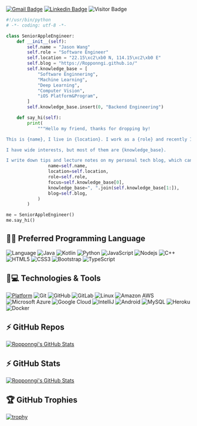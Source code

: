 [![Gmail Badge](https://img.shields.io/badge/-brunohemingway689@gmail.com-c14438?style=flat-square&logo=Gmail&logoColor=white&link=mailto:brunohemingway689@gmail.com)](brunohemingway689@gmail.com)
[![Linkedin Badge](https://img.shields.io/badge/-JasonWang-blue?style=flat-square&logo=Linkedin&logoColor=white&link=https://www.linkedin.com/in/jason-wang-0521741b2/)](https://www.linkedin.com/in/jason-wang-0521741b2/)
![Visitor Badge](https://visitor-badge.laobi.icu/badge?page_id=Ropponngi.Ropponngi)
```python
#!/usr/bin/python
# -*- coding: utf-8 -*-

class SeniorAppleEngineer:
    def __init__(self):
        self.name = "Jason Wang"
        self.role = "Software Engineer"
        self.location = "22.15\xc2\xb0 N, 114.15\xc2\xb0 E"
        self.blog = "https://Ropponngi.github.io/"
        self.knowledge_base = [
            "Software Enginnering",
            "Machine Learning",
            "Deep Learning",
            "Computer Vision",
            "iOS Platform&Program",
        ]
        self.knowledge_base.insert(0, "Backend Engineering")

    def say_hi(self):
        print(
            """Hello my friend, thanks for dropping by!

This is {name}, I live in {location}. I work as a {role} and recently I am focusing on {focus} for my personal growth.

I have wide interests, but most of them are {knowledge_base}.

I write down tips and lecture notes on my personal tech blog, which can be found here: {blog}""".format(
                name=self.name,
                location=self.location,
                role=self.role,
                focus=self.knowledge_base[0],
                knowledge_base=", ".join(self.knowledge_base[1:]),
                blog=self.blog,
            )
        )

me = SeniorAppleEngineer()
me.say_hi()

```


## 🚀🔧 Preferred Programming Language
![Language](https://img.shields.io/badge/Language-%20Swift%20-E57141.svg)
![Java](https://img.shields.io/badge/Java-orange?style=flat-square&logo=java)
![Kotlin]( https://img.shields.io/badge/Kotlin-black?style=flat-square&logo=kotlin)
![Python](https://img.shields.io/badge/-Python-black?style=flat-square&logo=Python)
![JavaScript](https://img.shields.io/badge/-JavaScript-black?style=flat-square&logo=javascript)
![Nodejs](https://img.shields.io/badge/-Nodejs-black?style=flat-square&logo=Node.js)
![C++](https://img.shields.io/badge/-C++-00599C?style=flat-square&logo=c)
![HTML5](https://img.shields.io/badge/-HTML5-E34F26?style=flat-square&logo=html5&logoColor=white)
![CSS3](https://img.shields.io/badge/-CSS3-1572B6?style=flat-square&logo=css3)
![Bootstrap](https://img.shields.io/badge/-Bootstrap-563D7C?style=flat-square&logo=bootstrap)
![TypeScript](https://img.shields.io/badge/-TypeScript-007ACC?style=flat-square&logo=typescript)

## 🚀💻 Technologies & Tools
[![Platform](https://img.shields.io/cocoapods/p/ZLImageEditor.svg?style=flat)](http://cocoadocs.org/docsets/ZLImageEditor)
![Git](https://img.shields.io/badge/-Git-black?style=flat-square&logo=git)
![GitHub](https://img.shields.io/badge/-GitHub-181717?style=flat-square&logo=github)
![GitLab](https://img.shields.io/badge/-GitLab-FCA121?style=flat-square&logo=gitlab)
![Linux](https://img.shields.io/badge/Linux-black?style=flat-square&logo=linux)
![Amazon AWS](https://img.shields.io/badge/Amazon%20AWS-232F3E?style=flat-square&logo=amazon-aws)
![Microsoft Azure](https://img.shields.io/badge/Microsoft%20Azure-232F7E?style=flat-square&logo=microsoft-azure)
![Google Cloud](https://img.shields.io/badge/Google%20Cloud-black?style=flat-square&logo=google-cloud)
![IntelliJ](https://img.shields.io/badge/-IntelliJ%20IDEA-black?style=flat-square&logo=jetbrains)
![Android](https://img.shields.io/badge/Android-05150C?style=flat-square&logo=android)
![MySQL](https://img.shields.io/badge/-MySQL-black?style=flat-square&logo=mysql)
![Heroku](https://img.shields.io/badge/-Heroku-430098?style=flat-square&logo=heroku)
![Docker](https://img.shields.io/badge/-Docker-black?style=flat-square&logo=docker)

## ⚡ GitHub Repos

<a href="https://github.com/Ropponngi/Ropponngi">
  <img align="center" src="https://github-readme-stats.vercel.app/api/top-langs/?username=Ropponngi&hide=c%2B%2B,c,html&title_color=6aa6f8&text_color=8a919a&icon_color=6aa6f8&bg_color=0e1116" alt="Ropponngi's GitHub Stats" />
</a>

## ⚡ GitHub Stats

<a href="https://github.com/Ropponngi/Ropponngi">
  <img align="center" src="https://github-readme-stats.vercel.app/api?username=Ropponngi&show_icons=true&line_height=27&count_private=true&title_color=6aa6f8&text_color=8a919a&icon_color=6aa6f8&bg_color=0e1116" alt="Ropponngi's GitHub Stats" />
</a>


## 🏆 GitHub Trophies

[![trophy](https://github-profile-trophy.vercel.app/?username=Ropponngi&theme=nord&column=7)](https://github.com/ryo-ma/github-profile-trophy)


